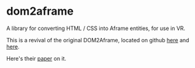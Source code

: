 # dom2aframe

A library for converting HTML / CSS into Aframe entities, for use in VR.

This is a revival of the original DOM2Aframe, located on github [here](https://github.com/rmarx/DOM2AFrame) and [here](https://github.com/SanderVanhove/DOM2AFrame).

Here's their [paper](https://webvr.edm.uhasselt.be/files/IC3D17_DOM2AFrame_Marx.pdf) on it.
